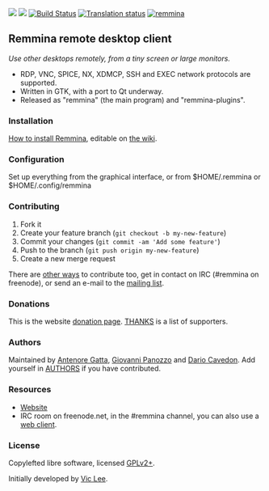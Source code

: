 [![](https://img.shields.io/liberapay/receives/Remmina.svg?logo=liberapay)](https://liberapay.com/Remmina/donate)
[![](https://img.shields.io/liberapay/patrons/remmina.svg?logo=liberapay)](https://liberapay.com/Remmina/donate)
[![Build Status](https://gitlab.com/Remmina/Remmina/badges/master/pipeline.svg)](https://gitlab.com/Remmina/Remmina/pipelines)
[![Translation status](https://hosted.weblate.org/widgets/remmina/-/remmina/svg-badge.svg)](https://hosted.weblate.org/engage/remmina/?utm_source=widget)
[![remmina](https://snapcraft.io//remmina/badge.svg)](https://snapcraft.io/remmina)

## Remmina remote desktop client

*Use other desktops remotely, from a tiny screen or large monitors.*


* RDP, VNC, SPICE, NX, XDMCP, SSH and EXEC network protocols are supported.
* Written in GTK, with a port to Qt underway. 
* Released as "remmina" (the main program) and "remmina-plugins".

### Installation

[How to install Remmina](https://remmina.org/how-to-install-remmina/),
editable on [the wiki](https://gitlab.com/Remmina/Remmina/wikis/home).

### Configuration

Set up everything from the graphical interface, or from $HOME/.remmina or $HOME/.config/remmina

### Contributing

1. Fork it
2. Create your feature branch (`git checkout -b my-new-feature`)
3. Commit your changes (`git commit -am 'Add some feature'`)
4. Push to the branch (`git push origin my-new-feature`)
5. Create a new merge request

There are [other ways](CONTRIBUTING.md) to contribute too, get in contact on IRC (#remmina on freenode), or send an e-mail to the [mailing list](https://lists.remmina.org/listinfo/users).

### Donations

This is the website [donation page](https://remmina.org/wp/donations/).
[THANKS](THANKS.md) is a list of supporters.

### Authors

Maintained by [Antenore Gatta](https://gitlab.com/antenore), [Giovanni Panozzo](https://gitlab.com/giox069) and [Dario Cavedon](https://gitlab.com/ic3d).
Add yourself in [AUTHORS](AUTHORS) if you have contributed.

### Resources

 * [Website](https://www.remmina.org/)
 * IRC room on freenode.net, in the #remmina channel, you can also use a [web client](https://kiwiirc.com/client/irc.freenode.net/?nick=remminer|?#remmina/).

### License

Copylefted libre software, licensed [GPLv2+](https://gitlab.com/Remmina/Remmina/blob/master/COPYING).

Initially developed by [Vic Lee](https://github.com/llyzs).